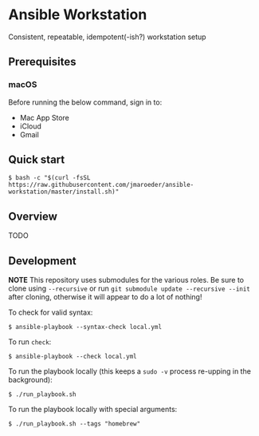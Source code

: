 # Ansible Workstation

Consistent, repeatable, idempotent(-ish?) workstation setup

## Prerequisites

### macOS

Before running the below command, sign in to:

- Mac App Store
- iCloud
- Gmail

## Quick start

```console
$ bash -c "$(curl -fsSL https://raw.githubusercontent.com/jmaroeder/ansible-workstation/master/install.sh)"
```

## Overview

TODO

## Development

**NOTE** This repository uses submodules for the various roles. Be sure to clone using `--recursive` or run `git submodule update --recursive --init` after cloning, otherwise it will appear to do a lot of nothing!

To check for valid syntax:

```console
$ ansible-playbook --syntax-check local.yml
```

To run `check`:

```console
$ ansible-playbook --check local.yml
```

To run the playbook locally (this keeps a `sudo -v` process re-upping in the background):

```console
$ ./run_playbook.sh
```

To run the playbook locally with special arguments:

```console
$ ./run_playbook.sh --tags "homebrew"
```
